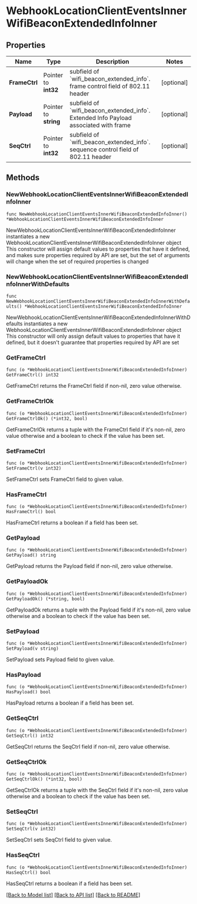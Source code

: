 # WebhookLocationClientEventsInnerWifiBeaconExtendedInfoInner

## Properties

Name | Type | Description | Notes
------------ | ------------- | ------------- | -------------
**FrameCtrl** | Pointer to **int32** | subfield of &#x60;wifi_beacon_extended_info&#x60;. frame control field of 802.11 header | [optional] 
**Payload** | Pointer to **string** | subfield of &#x60;wifi_beacon_extended_info&#x60;. Extended Info Payload associated with frame | [optional] 
**SeqCtrl** | Pointer to **int32** | subfield of &#x60;wifi_beacon_extended_info&#x60;. sequence control field of 802.11 header | [optional] 

## Methods

### NewWebhookLocationClientEventsInnerWifiBeaconExtendedInfoInner

`func NewWebhookLocationClientEventsInnerWifiBeaconExtendedInfoInner() *WebhookLocationClientEventsInnerWifiBeaconExtendedInfoInner`

NewWebhookLocationClientEventsInnerWifiBeaconExtendedInfoInner instantiates a new WebhookLocationClientEventsInnerWifiBeaconExtendedInfoInner object
This constructor will assign default values to properties that have it defined,
and makes sure properties required by API are set, but the set of arguments
will change when the set of required properties is changed

### NewWebhookLocationClientEventsInnerWifiBeaconExtendedInfoInnerWithDefaults

`func NewWebhookLocationClientEventsInnerWifiBeaconExtendedInfoInnerWithDefaults() *WebhookLocationClientEventsInnerWifiBeaconExtendedInfoInner`

NewWebhookLocationClientEventsInnerWifiBeaconExtendedInfoInnerWithDefaults instantiates a new WebhookLocationClientEventsInnerWifiBeaconExtendedInfoInner object
This constructor will only assign default values to properties that have it defined,
but it doesn't guarantee that properties required by API are set

### GetFrameCtrl

`func (o *WebhookLocationClientEventsInnerWifiBeaconExtendedInfoInner) GetFrameCtrl() int32`

GetFrameCtrl returns the FrameCtrl field if non-nil, zero value otherwise.

### GetFrameCtrlOk

`func (o *WebhookLocationClientEventsInnerWifiBeaconExtendedInfoInner) GetFrameCtrlOk() (*int32, bool)`

GetFrameCtrlOk returns a tuple with the FrameCtrl field if it's non-nil, zero value otherwise
and a boolean to check if the value has been set.

### SetFrameCtrl

`func (o *WebhookLocationClientEventsInnerWifiBeaconExtendedInfoInner) SetFrameCtrl(v int32)`

SetFrameCtrl sets FrameCtrl field to given value.

### HasFrameCtrl

`func (o *WebhookLocationClientEventsInnerWifiBeaconExtendedInfoInner) HasFrameCtrl() bool`

HasFrameCtrl returns a boolean if a field has been set.

### GetPayload

`func (o *WebhookLocationClientEventsInnerWifiBeaconExtendedInfoInner) GetPayload() string`

GetPayload returns the Payload field if non-nil, zero value otherwise.

### GetPayloadOk

`func (o *WebhookLocationClientEventsInnerWifiBeaconExtendedInfoInner) GetPayloadOk() (*string, bool)`

GetPayloadOk returns a tuple with the Payload field if it's non-nil, zero value otherwise
and a boolean to check if the value has been set.

### SetPayload

`func (o *WebhookLocationClientEventsInnerWifiBeaconExtendedInfoInner) SetPayload(v string)`

SetPayload sets Payload field to given value.

### HasPayload

`func (o *WebhookLocationClientEventsInnerWifiBeaconExtendedInfoInner) HasPayload() bool`

HasPayload returns a boolean if a field has been set.

### GetSeqCtrl

`func (o *WebhookLocationClientEventsInnerWifiBeaconExtendedInfoInner) GetSeqCtrl() int32`

GetSeqCtrl returns the SeqCtrl field if non-nil, zero value otherwise.

### GetSeqCtrlOk

`func (o *WebhookLocationClientEventsInnerWifiBeaconExtendedInfoInner) GetSeqCtrlOk() (*int32, bool)`

GetSeqCtrlOk returns a tuple with the SeqCtrl field if it's non-nil, zero value otherwise
and a boolean to check if the value has been set.

### SetSeqCtrl

`func (o *WebhookLocationClientEventsInnerWifiBeaconExtendedInfoInner) SetSeqCtrl(v int32)`

SetSeqCtrl sets SeqCtrl field to given value.

### HasSeqCtrl

`func (o *WebhookLocationClientEventsInnerWifiBeaconExtendedInfoInner) HasSeqCtrl() bool`

HasSeqCtrl returns a boolean if a field has been set.


[[Back to Model list]](../README.md#documentation-for-models) [[Back to API list]](../README.md#documentation-for-api-endpoints) [[Back to README]](../README.md)


